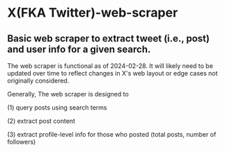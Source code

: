 # X(FKA Twitter)-web-scraper
## Basic web scraper to extract tweet (i.e., post) and user info for a given search. 

The web scraper is functional as of 2024-02-28. It will likely need to be updated over time to reflect changes in X's web layout or edge cases not originally considered.

Generally, The web scraper is designed to

(1) query posts using search terms

(2) extract post content 

(3) extract profile-level info for those who posted (total posts, number of followers)



